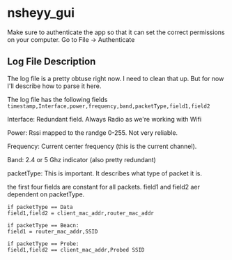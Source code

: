 # nsheyy_gui

Make sure to authenticate the app so that it can set the correct permissions on your computer.
Go to File -> Authenticate

## Log File Description

The log file is a pretty obtuse right now. I need to clean that up. But for now I'll describe how to parse it here.

The log file has the following fields
``timestamp,Interface,power,frequency,band,packetType,field1,field2``

Interface: Redundant field. Always Radio as we're working with Wifi

Power: Rssi mapped to the randge 0-255. Not very reliable.

Frequency: Current center frequency (this is the current channel). 

Band: 2.4 or 5 Ghz indicator (also pretty redundant)

packetType: This is important. It describes what type of packet it is. 

the first four fields are constant for all packets. field1 and field2 aer dependent on packetType.
```
if packetType == Data
field1,field2 = client_mac_addr,router_mac_addr

if packetType == Beacn:
field1 = router_mac_addr,SSID

if packetType == Probe:
field1,field2 == client_mac_addr,Probed SSID
 ```
